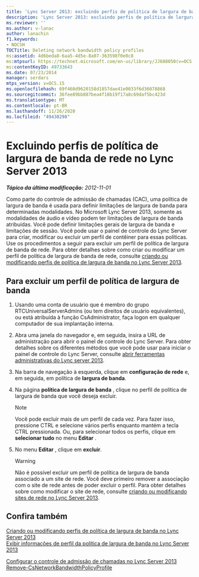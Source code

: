 ```yaml
---
title: 'Lync Server 2013: excluindo perfis de política de largura de banda de rede'
description: 'Lync Server 2013: excluindo perfis de política de largura de banda de rede.'
ms.reviewer: ''
ms.author: v-lanac
author: lanachin
f1.keywords:
- NOCSH
TOCTitle: Deleting network bandwidth policy profiles
ms:assetid: 4d6beda8-6aa5-4d5e-8a07-363598f0e0c8
ms:mtpsurl: https://technet.microsoft.com/en-us/library/JJ688050(v=OCS.15)
ms:contentKeyID: 49733643
ms.date: 07/23/2014
manager: serdars
mtps_version: v=OCS.15
ms.openlocfilehash: 69f460d9620158d1857dae41e0033f6d36078868
ms.sourcegitcommit: 36fee89bb887bea4f18b19f17a8c69daf5bc423d
ms.translationtype: MT
ms.contentlocale: pt-BR
ms.lasthandoff: 11/26/2020
ms.locfileid: "49430298"
---
```

# <a name="deleting-network-bandwidth-policy-profiles-in-lync-server-2013"></a>Excluindo perfis de política de largura de banda de rede no Lync Server 2013

<div data-xmlns="http://www.w3.org/1999/xhtml">

<div class="topic" data-xmlns="http://www.w3.org/1999/xhtml" data-msxsl="urn:schemas-microsoft-com:xslt" data-cs="https://msdn.microsoft.com/">

<div data-asp="https://msdn2.microsoft.com/asp">



</div>

<div id="mainSection">

<div id="mainBody">

<span> </span>

_**Tópico da última modificação:** 2012-11-01_

Como parte do controle de admissão de chamadas (CAC), uma política de largura de banda é usada para definir limitações de largura de banda para determinadas modalidades. No Microsoft Lync Server 2013, somente as modalidades de áudio e vídeo podem ter limitações de largura de banda atribuídas. Você pode definir limitações gerais de largura de banda e limitações de sessão. Você pode usar o painel de controle do Lync Server para criar, modificar ou excluir um perfil de contêiner para essas políticas. Use os procedimentos a seguir para excluir um perfil de política de largura de banda de rede. Para obter detalhes sobre como criar ou modificar um perfil de política de largura de banda de rede, consulte [criando ou modificando perfis de política de largura de banda no Lync Server 2013](lync-server-2013-creating-or-modifying-bandwidth-policy-profiles.md).

<div>

## <a name="to-delete-a-bandwidth-policy-profile"></a>Para excluir um perfil de política de largura de banda

1.  Usando uma conta de usuário que é membro do grupo RTCUniversalServerAdmins (ou tem direitos de usuário equivalentes), ou está atribuída à função CsAdministrator, faça logon em qualquer computador de sua implantação interna.

2.  Abra uma janela do navegador e, em seguida, insira a URL de administração para abrir o painel de controle do Lync Server. Para obter detalhes sobre os diferentes métodos que você pode usar para iniciar o painel de controle do Lync Server, consulte [abrir ferramentas administrativas do Lync server 2013](lync-server-2013-open-lync-server-administrative-tools.md).

3.  Na barra de navegação à esquerda, clique em **configuração de rede** e, em seguida, em política de **largura de banda**.

4.  Na página **política de largura de banda** , clique no perfil de política de largura de banda que você deseja excluir.
    
    <div>
    

    > [!NOTE]  
    > Você pode excluir mais de um perfil de cada vez. Para fazer isso, pressione CTRL e selecione vários perfis enquanto mantém a tecla CTRL pressionada. Ou, para selecionar todos os perfis, clique em <STRONG>selecionar tudo</STRONG> no menu <STRONG>Editar</STRONG> .

    
    </div>

5.  No menu **Editar** , clique em **excluir**.
    
    <div>
    

    > [!WARNING]  
    > Não é possível excluir um perfil de política de largura de banda associado a um site de rede. Você deve primeiro remover a associação com o site de rede antes de poder excluir o perfil. Para obter detalhes sobre como modificar o site de rede, consulte <A href="lync-server-2013-creating-or-modifying-network-sites.md">criando ou modificando sites de rede no Lync Server 2013</A>.

    
    </div>

</div>

<div>

## <a name="see-also"></a>Confira também


[Criando ou modificando perfis de política de largura de banda no Lync Server 2013](lync-server-2013-creating-or-modifying-bandwidth-policy-profiles.md)  
[Exibir informações de perfil da política de largura de banda no Lync Server 2013](lync-server-2013-viewing-network-bandwidth-policy-profile-information.md)  


[Configurar o controle de admissão de chamadas no Lync Server 2013](lync-server-2013-configure-call-admission-control.md)  
[Remove-CsNetworkBandwidthPolicyProfile](https://docs.microsoft.com/powershell/module/skype/Remove-CsNetworkBandwidthPolicyProfile)  
  

</div>

</div>

<span> </span>

</div>

</div>

</div>

